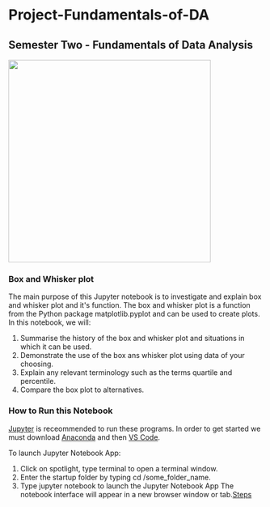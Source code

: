 # Project-Fundamentals-of-DA

## Semester Two - Fundamentals of Data Analysis
 
<img src="https://upload.wikimedia.org/wikipedia/en/5/56/Matplotlib_logo.svg" height="400" width="400"> 

###  Box and Whisker plot
The main purpose of this Jupyter notebook is to investigate and explain box and whisker plot and it's function. The box and whisker plot is a function from the Python package matplotlib.pyplot and can be used to create plots. In this notebook, we will:

1. Summarise the history of the box and whisker plot and situations in which it can be used.
2. Demonstrate the use of the box ans whisker plot using data of your choosing.
3. Explain any relevant terminology such as the terms quartile and percentile.
4. Compare the box plot to alternatives.

### How to Run this Notebook
[Jupyter](https://jupyter.org/)  is receommended to run these programs. In order to get started we must download [Anaconda](https://www.anaconda.com/download/) and then [VS Code](https://code.visualstudio.com/).

To launch Jupyter Notebook App:

1. Click on spotlight, type terminal to open a terminal window.
2. Enter the startup folder by typing cd /some_folder_name.
3. Type jupyter notebook to launch the Jupyter Notebook App The notebook interface will appear in a new browser window or tab.[Steps](https://jupyter-notebook-beginner-guide.readthedocs.io/en/latest/execute.html)
